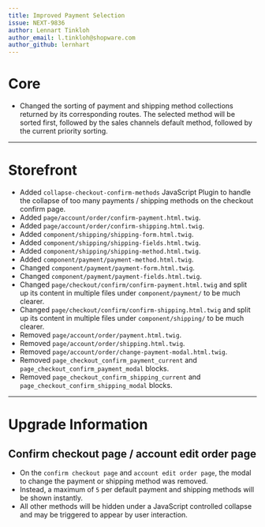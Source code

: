 ```yaml
---
title: Improved Payment Selection
issue: NEXT-9836
author: Lennart Tinkloh
author_email: l.tinkloh@shopware.com 
author_github: lernhart
---
```

# Core
* Changed the sorting of payment and shipping method collections returned by its corresponding routes. The selected method will be sorted first, followed by the sales channels default method, followed by the current priority sorting. 
___
# Storefront
* Added `collapse-checkout-confirm-methods` JavaScript Plugin to handle the collapse of too many payments / shipping methods on the checkout confirm page.
* Added `page/account/order/confirm-payment.html.twig`.
* Added `page/account/order/confirm-shipping.html.twig`.
* Added `component/shipping/shipping-form.html.twig`.
* Added `component/shipping/shipping-fields.html.twig`.
* Added `component/shipping/shipping-method.html.twig`.
* Added `component/payment/payment-method.html.twig`.
* Changed `component/payment/payment-form.html.twig`.
* Changed `component/payment/payment-fields.html.twig`.
* Changed `page/checkout/confirm/confirm-payment.html.twig` and split up its content in multiple files under `component/payment/` to be much clearer.
* Changed `page/checkout/confirm/confirm-shipping.html.twig` and split up its content in multiple files under `component/shipping/` to be much clearer.
* Removed `page/account/order/payment.html.twig`.
* Removed `page/account/order/shipping.html.twig`.
* Removed `page/account/order/change-payment-modal.html.twig`.
* Removed `page_checkout_confirm_payment_current` and `page_checkout_confirm_payment_modal` blocks.
* Removed `page_checkout_confirm_shipping_current` and `page_checkout_confirm_shipping_modal` blocks.
___
# Upgrade Information
## Confirm checkout page / account edit order page
- On the `confirm checkout page` and `account edit order page`, the modal to change the payment or shipping method was removed.
- Instead, a maximum of `5` per default payment and shipping methods will be shown instantly.
- All other methods will be hidden under a JavaScript controlled collapse and may be triggered to appear by user interaction.
